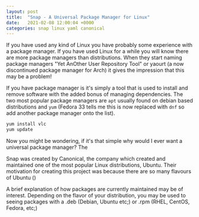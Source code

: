 ```yaml
---
layout: post
title:  "Snap - A Universal Package Manager for Linux"
date:   2021-02-08 12:00:04 +0000
categories: snap linux yaml canonical
---
```


If you have used any kind of Linux you have probably some experience with a package manager. If you have used Linux for a while you will know there are more package managers than distributions. When they start naming package managers "Yet AnOther User Repository Tool" or yaourt (a now discontinued package manager for Arch) it gives the impression that this may be a problem!

If you have package manager is it's simply a tool that is used to install and remove software with the added bonus of managing dependencies. The two most popular package managers are `apt` usually found on debian based distributions and `yum` (Fedora 33 tells me this is now replaced with `dnf` so add another package manager onto the list).

``` sh
yum install vlc
yum update
```

Now you might be wondering, if it's that simple why would I ever want a universal package manager? The 

Snap was created by Canonical, the company which created and maintained one of the most popular Linux distributions, Ubuntu. Their motivation for creating this project was because there are so many flavours of Ubuntu ()

A brief explanation of how packages are currently maintained may be of interest. Depending on the flavor of your distribution, you may be used to seeing packages with a .deb (Debian, Ubuntu etc;) or .rpm (RHEL, CentOS, Fedora, etc;)